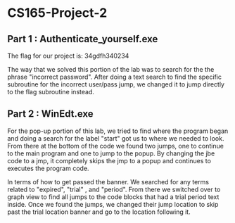 # CS165-Project-2

## Part 1 : Authenticate_yourself.exe
The flag for our project is: 34gdfh340234

The way that we solved this portion of the lab was to search for the the phrase "incorrect password". After doing a text search to find the specific subroutine for the incorrect user/pass jump, we changed it to jump directly to the flag subroutine instead.

## Part 2 : WinEdt.exe
For the pop-up portion of this lab, we tried to find where the program began and doing a search for the label "start" got us to where we needed to look. From there at the bottom of the code we found two jumps, one to continue to the main program and one to jump to the popup. By changing the jbe code to a jmp, it completely skips the jmp to a popup and continues to executes the program code. 

In terms of how to get passed the banner. We searched for any terms related to "expired", "trial" , and "period". From there we switched over to graph view to find all jumps to the code blocks that had a trial period text inside. Once we found the jumps, we changed their jump location to skip past the trial location banner and go to the location following it. 
